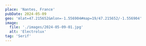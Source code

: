 ```yaml
---
place: 'Nantes, France'
pubDate: 2024-05-09
geo: 'mlat=47.215652&mlon=-1.556904#map=19/47.215652/-1.556904'
image:
  file: './images/2024-05-09-01.jpg'
  alt: 'Electrolux'
tag: 'Serif'
---
```


